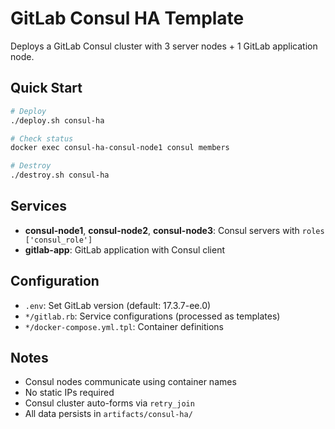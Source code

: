 # GitLab Consul HA Template

Deploys a GitLab Consul cluster with 3 server nodes + 1 GitLab application node.

## Quick Start

```bash
# Deploy
./deploy.sh consul-ha

# Check status
docker exec consul-ha-consul-node1 consul members

# Destroy
./destroy.sh consul-ha
```

## Services

- **consul-node1**, **consul-node2**, **consul-node3**: Consul servers with `roles ['consul_role']`
- **gitlab-app**: GitLab application with Consul client

## Configuration

- `.env`: Set GitLab version (default: 17.3.7-ee.0)
- `*/gitlab.rb`: Service configurations (processed as templates)
- `*/docker-compose.yml.tpl`: Container definitions

## Notes

- Consul nodes communicate using container names
- No static IPs required
- Consul cluster auto-forms via `retry_join`
- All data persists in `artifacts/consul-ha/`